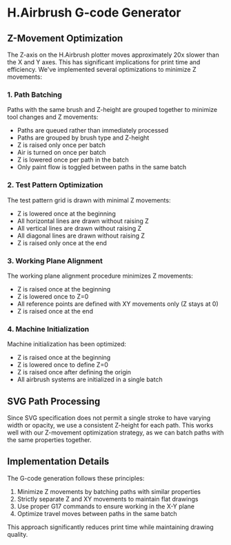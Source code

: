 # H.Airbrush G-code Generator

## Z-Movement Optimization

The Z-axis on the H.Airbrush plotter moves approximately 20x slower than the X and Y axes. This has significant implications for print time and efficiency. We've implemented several optimizations to minimize Z movements:

### 1. Path Batching

Paths with the same brush and Z-height are grouped together to minimize tool changes and Z movements:

- Paths are queued rather than immediately processed
- Paths are grouped by brush type and Z-height
- Z is raised only once per batch
- Air is turned on once per batch
- Z is lowered once per path in the batch
- Only paint flow is toggled between paths in the same batch

### 2. Test Pattern Optimization

The test pattern grid is drawn with minimal Z movements:

- Z is lowered once at the beginning
- All horizontal lines are drawn without raising Z
- All vertical lines are drawn without raising Z
- All diagonal lines are drawn without raising Z
- Z is raised only once at the end

### 3. Working Plane Alignment

The working plane alignment procedure minimizes Z movements:

- Z is raised once at the beginning
- Z is lowered once to Z=0
- All reference points are defined with XY movements only (Z stays at 0)
- Z is raised once at the end

### 4. Machine Initialization

Machine initialization has been optimized:

- Z is raised once at the beginning
- Z is lowered once to define Z=0
- Z is raised once after defining the origin
- All airbrush systems are initialized in a single batch

## SVG Path Processing

Since SVG specification does not permit a single stroke to have varying width or opacity, we use a consistent Z-height for each path. This works well with our Z-movement optimization strategy, as we can batch paths with the same properties together.

## Implementation Details

The G-code generation follows these principles:

1. Minimize Z movements by batching paths with similar properties
2. Strictly separate Z and XY movements to maintain flat drawings
3. Use proper G17 commands to ensure working in the X-Y plane
4. Optimize travel moves between paths in the same batch

This approach significantly reduces print time while maintaining drawing quality. 
